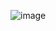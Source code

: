 ![image](https://github.com/SuzukiJhor/e-commerce-beat/assets/95131108/5110eb42-c137-4227-958d-c7689fa899c8)
